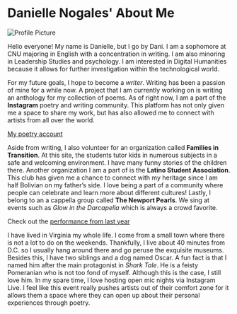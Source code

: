 # Danielle Nogales' About Me

![Profile Picture](https://DanielleNogales.github.io/danielle-nogales-CNU/images/Profilepicture.jpg)

Hello everyone! My name is Danielle, but I go by Dani. I am a sophomore at CNU majoring in English with a concentration in writing. I am also minoring in Leadership Studies and psychology. I am interested in Digital Humanities because it allows for further investigation within the technological world. 

For my future goals, I hope to become a _writer_. Writing has been a passion of mine for a while now. A project that I am currently working on is writing an anthology for my collection of poems. As of right now, I am a part of the **Instagram** poetry and writing community. This platform has not only given me a space to share my work, but has also allowed me to connect with artists from all over the world.  

[My poetry account](https://www.instagram.com/lnr_poetry/)

Aside from writing, I also volunteer for an organization called **Families in Transition**. At this site, the students tutor kids in numerous subjects in a safe and welcoming environment. I have many funny stories of the children there. Another organization I am a part of is the **Latino Student Association**. This club has given me a chance to connect with my heritage since I am half Bolivian on my father’s side. I love being a part of a community where people can celebrate and learn more about different cultures! Lastly, I belong to an a cappella group called **The Newport Pearls**. We sing at events such as _Glow in the Darcapella_ which is always a crowd favorite. 

Check out the [performance from last year][performance]

[performance]: https://www.facebook.com/watch/?v=1400384623463416

I have lived in Virginia my whole life. I come from a small town where there is not a lot to do on the weekends. Thankfully, I live about 40 minutes from D.C. so I usually hang around there and go peruse the exquisite museums. Besides this, I have two siblings and a dog named Oscar. A fun fact is that I named him after the main protagonist in _Shark Tale_. He is a feisty Pomeranian who is not too fond of myself. Although this is the case, I still love him. In my spare time, I love hosting open mic nights via Instagram Live. I feel like this event really pushes artists out of their comfort zone for it allows them a space where they can open up about their personal experiences through poetry. 


